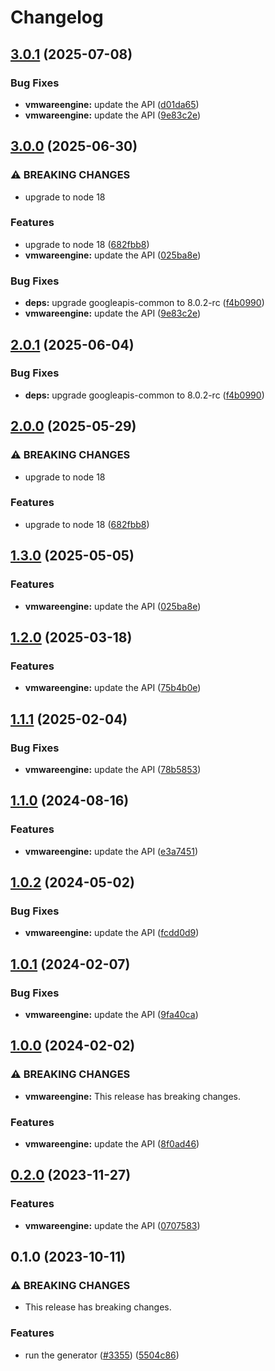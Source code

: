 # Changelog

## [3.0.1](https://github.com/googleapis/google-api-nodejs-client/compare/vmwareengine-v3.0.0...vmwareengine-v3.0.1) (2025-07-08)


### Bug Fixes

* **vmwareengine:** update the API ([d01da65](https://github.com/googleapis/google-api-nodejs-client/commit/d01da65894f167e73c36091e36017b1a13c87d77))
* **vmwareengine:** update the API ([9e83c2e](https://github.com/googleapis/google-api-nodejs-client/commit/9e83c2e33cacf23df0b5e56f6431ee42b150bc0c))

## [3.0.0](https://github.com/googleapis/google-api-nodejs-client/compare/vmwareengine-v2.0.1...vmwareengine-v3.0.0) (2025-06-30)


### ⚠ BREAKING CHANGES

* upgrade to node 18

### Features

* upgrade to node 18 ([682fbb8](https://github.com/googleapis/google-api-nodejs-client/commit/682fbb869189ae92b3e9a194d37d0548af0c1f92))
* **vmwareengine:** update the API ([025ba8e](https://github.com/googleapis/google-api-nodejs-client/commit/025ba8e7e6ae8f98b3ce6285951e62aed78bde00))


### Bug Fixes

* **deps:** upgrade googleapis-common to 8.0.2-rc ([f4b0990](https://github.com/googleapis/google-api-nodejs-client/commit/f4b099071040cfbcfe4a2e7d487d45ee93b369e0))
* **vmwareengine:** update the API ([9e83c2e](https://github.com/googleapis/google-api-nodejs-client/commit/9e83c2e33cacf23df0b5e56f6431ee42b150bc0c))

## [2.0.1](https://github.com/googleapis/google-api-nodejs-client/compare/vmwareengine-v2.0.0...vmwareengine-v2.0.1) (2025-06-04)


### Bug Fixes

* **deps:** upgrade googleapis-common to 8.0.2-rc ([f4b0990](https://github.com/googleapis/google-api-nodejs-client/commit/f4b099071040cfbcfe4a2e7d487d45ee93b369e0))

## [2.0.0](https://github.com/googleapis/google-api-nodejs-client/compare/vmwareengine-v1.3.0...vmwareengine-v2.0.0) (2025-05-29)


### ⚠ BREAKING CHANGES

* upgrade to node 18

### Features

* upgrade to node 18 ([682fbb8](https://github.com/googleapis/google-api-nodejs-client/commit/682fbb869189ae92b3e9a194d37d0548af0c1f92))

## [1.3.0](https://github.com/googleapis/google-api-nodejs-client/compare/vmwareengine-v1.2.0...vmwareengine-v1.3.0) (2025-05-05)


### Features

* **vmwareengine:** update the API ([025ba8e](https://github.com/googleapis/google-api-nodejs-client/commit/025ba8e7e6ae8f98b3ce6285951e62aed78bde00))

## [1.2.0](https://github.com/googleapis/google-api-nodejs-client/compare/vmwareengine-v1.1.1...vmwareengine-v1.2.0) (2025-03-18)


### Features

* **vmwareengine:** update the API ([75b4b0e](https://github.com/googleapis/google-api-nodejs-client/commit/75b4b0e15a05b24c3a9012714f50b774c3cbc0f3))

## [1.1.1](https://github.com/googleapis/google-api-nodejs-client/compare/vmwareengine-v1.1.0...vmwareengine-v1.1.1) (2025-02-04)


### Bug Fixes

* **vmwareengine:** update the API ([78b5853](https://github.com/googleapis/google-api-nodejs-client/commit/78b5853fc05cf6bc8e889a272d2488243f9fbd3e))

## [1.1.0](https://github.com/googleapis/google-api-nodejs-client/compare/vmwareengine-v1.0.2...vmwareengine-v1.1.0) (2024-08-16)


### Features

* **vmwareengine:** update the API ([e3a7451](https://github.com/googleapis/google-api-nodejs-client/commit/e3a74513680bcfe69db0f55b7a2f9238efd6bf82))

## [1.0.2](https://github.com/googleapis/google-api-nodejs-client/compare/vmwareengine-v1.0.1...vmwareengine-v1.0.2) (2024-05-02)


### Bug Fixes

* **vmwareengine:** update the API ([fcdd0d9](https://github.com/googleapis/google-api-nodejs-client/commit/fcdd0d9cc42e7e7b34ec2b431f94043cde95b8e3))

## [1.0.1](https://github.com/googleapis/google-api-nodejs-client/compare/vmwareengine-v1.0.0...vmwareengine-v1.0.1) (2024-02-07)


### Bug Fixes

* **vmwareengine:** update the API ([9fa40ca](https://github.com/googleapis/google-api-nodejs-client/commit/9fa40cac4551f752fc49ef4ba19f0b64dba4da3b))

## [1.0.0](https://github.com/googleapis/google-api-nodejs-client/compare/vmwareengine-v0.2.0...vmwareengine-v1.0.0) (2024-02-02)


### ⚠ BREAKING CHANGES

* **vmwareengine:** This release has breaking changes.

### Features

* **vmwareengine:** update the API ([8f0ad46](https://github.com/googleapis/google-api-nodejs-client/commit/8f0ad460fc53a7df8e234d6cd7ab500caefdd6a7))

## [0.2.0](https://github.com/googleapis/google-api-nodejs-client/compare/vmwareengine-v0.1.0...vmwareengine-v0.2.0) (2023-11-27)


### Features

* **vmwareengine:** update the API ([0707583](https://github.com/googleapis/google-api-nodejs-client/commit/0707583c10446389686cf6f839b5a74ccc622407))

## 0.1.0 (2023-10-11)


### ⚠ BREAKING CHANGES

* This release has breaking changes.

### Features

* run the generator ([#3355](https://github.com/googleapis/google-api-nodejs-client/issues/3355)) ([5504c86](https://github.com/googleapis/google-api-nodejs-client/commit/5504c86fd61740886047320e2ed70f02a164acd7))
